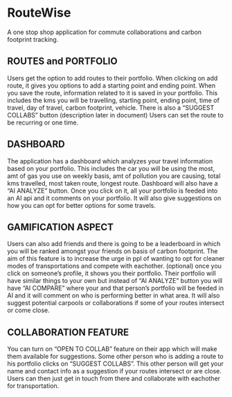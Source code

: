 # RouteWise
A one stop shop application for commute collaborations and carbon footprint tracking.

## ROUTES and PORTFOLIO

Users get the option to add routes to their portfolio. 
When clicking on add route, it gives you options to add a starting point and ending point. 
When you save the route, information related to it is saved in your portfolio. This includes the kms you will be travelling, starting point, ending point, time of travel, day of travel, carbon footprint, vehicle. There is also a “SUGGEST COLLABS” button (description later in document) 
Users can set the route to be recurring or one time. 

## DASHBOARD
The application has a dashboard which analyzes your travel information based on your portfolio. This includes the car you will be using the most, amt of gas you use on weekly basis, amt of pollution you are causing, total kms travelled, most taken route, longest route. 
Dashboard will also have a “AI ANALYZE” button. Once you click on it, all your portfolio is feeded into an AI api and it comments on your portfolio. It will also give suggestions on how you can opt for better options for some travels. 

## GAMIFICATION ASPECT
Users can also add friends and there is going to be a leaderboard in which you will be ranked amongst your friends on basis of carbon footprint. The aim of this feature is to increase the urge in ppl of wanting to opt for cleaner modes of transportations and compete with eachother. 
(optional) once you click on someone’s profile, it shows you their portfolio. Their portfolio will have similar things to your own but instead of “AI ANALYZE” button you will have “AI COMPARE” where your and that person’s portfolio will be feeded in AI and it will comment on who is performing better in what area. It will also suggest potential carpools or collaborations if some of your routes intersect or come close. 

## COLLABORATION FEATURE
You can turn on “OPEN TO COLLAB” feature on their app which will make them available for suggestions. Some other person who is adding a route to his portfolio clicks on “SUGGEST COLLABS”. This other person will get your name and contact info as a suggestion if your routes intersect or are close. Users can then just get in touch from there and collaborate with eachother for transportation. 
